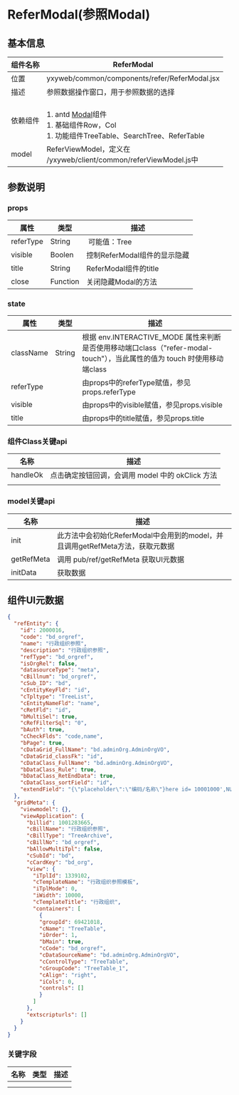 # ReferModal(参照Modal)

<a name="9e5ffa06"></a>
## 基本信息
| 组件名称 | ReferModal |
| --- | --- |
| 位置 | yxyweb/common/components/refer/ReferModal.jsx |
| 描述 | 参照数据操作窗口，用于参照数据的选择 |
| 依赖组件 | <br />1. antd [Modal](https://ant.design/components/modal-cn/#header)组件<br />1. 基础组件Row，Col<br />1. 功能组件TreeTable、SearchTree、ReferTable<br /> |
| model | ReferViewModel，定义在<br />/yxyweb/client/common/referViewModel.js中 |

<a name="21f2fa80"></a>
## 参数说明
<a name="props"></a>
### props
| 属性 | 类型 | 描述 |
| --- | --- | --- |
| referType | String |  可能值：Tree|TreeTable|Table|TreeList，用来决定Modal中使用何种组件渲染数据<br />1. Tree（树形） 使用 SearchTree 组件<br />1. TreeTable（左树右表） 使用 SearchTree 和 ReferTable组件<br />1. Table（表）使用 ReferTable 组件<br />1. TreeList （树形表）使用 TreeTable组件<br /> |
| visible | Boolen | 控制ReferModal组件的显示隐藏 |
| title | String | ReferModal组件的title |
| close | Function | 关闭隐藏Modal的方法 |



<a name="state"></a>
### state
| 属性 | 类型 | 描述 |
| --- | --- | --- |
| className | String | 根据 env.INTERACTIVE_MODE 属性来判断是否使用移动端口class（"refer-modal-touch"），当此属性的值为 touch 时使用移动端class |
| referType |  | 由props中的referType赋值，参见props.referType |
| visible |  | 由props中的visible赋值，参见props.visible |
| title |  | 由props中的title赋值，参见props.title |


<a name="a233bccd"></a>
### 组件Class关键api
| 名称 | 描述 |
| --- | --- |
| handleOk | 点击确定按钮回调，会调用 model 中的 okClick 方法 |
|  |  |


<a name="486f7fc7"></a>
### model关键api
| 名称 | 描述 |
| --- | --- |
| init  | 此方法中会初始化ReferModal中会用到的model，并且调用getRefMeta方法，获取元数据 |
| getRefMeta | 调用 pub/ref/getRefMeta 获取UI元数据 |
| initData | 获取数据 |

<a name="924c9ad3"></a>
## 组件UI元数据

```json
{
  "refEntity": {
    "id": 2000016,
    "code": "bd_orgref",
    "name": "行政组织参照",
    "description": "行政组织参照",
    "refType": "bd_orgref",
    "isOrgRel": false,
    "datasourceType": "meta",
    "cBillnum": "bd_orgref",
    "cSub_ID": "bd",
    "cEntityKeyFld": "id",
    "cTpltype": "TreeList",
    "cEntityNameFld": "name",
    "cRetFld": "id",
    "bMultiSel": true,
    "cRefFilterSql": "0",
    "bAuth": true,
    "cCheckFlds": "code,name",
    "bPage": true,
    "cDataGrid_FullName": "bd.adminOrg.AdminOrgVO",
    "cDataGrid_classFk": "id",
    "cDataClass_FullName": "bd.adminOrg.AdminOrgVO",
    "bDataClass_Rule": true,
    "bDataClass_RetEndData": true,
    "cDataClass_sortField": "id",
    "extendField": "{\"placeholder\":\"编码/名称\"}here id= 10001000',NULL);"
  },
  "gridMeta": {
    "viewmodel": {},
    "viewApplication": {
      "billid": 1001283665,
      "cBillName": "行政组织参照",
      "cBillType": "TreeArchive",
      "cBillNo": "bd_orgref",
      "bAllowMultiTpl": false,
      "cSubId": "bd",
      "cCardKey": "bd_org",
      "view": {
        "iTplId": 1339102,
        "cTemplateName": "行政组织参照模板",
        "iTplMode": 0,
        "iWidth": 10000,
        "cTemplateTitle": "行政组织",
        "containers": [
          {
          "groupId": 69421018,
          "cName": "TreeTable",
          "iOrder": 1,
          "bMain": true,
          "cCode": "bd_orgref",
          "cDataSourceName": "bd.adminOrg.AdminOrgVO",
          "cControlType": "TreeTable",
          "cGroupCode": "TreeTable_1",
          "cAlign": "right",
          "iCols": 0,
          "controls": []
          }
        ]
      },
      "extscripturls": []
    }
  }
}
```

<a name="9c4fb4c7"></a>
### 关键字段

| 名称 | 类型 | 描述 |
| --- | --- | --- |
|  |  |  |
|  |  |  |


